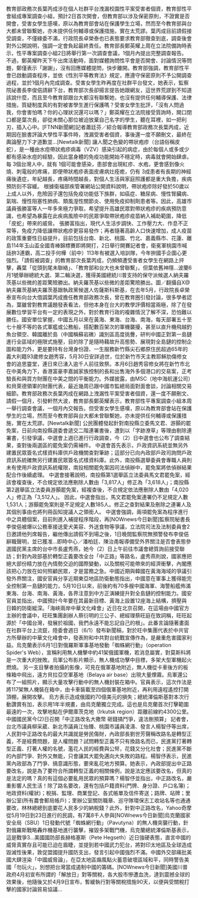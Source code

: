 教育部政務次長葉丙成涉在個人社群平台洩漏校園性平案受害者個資，教育部性平會組成專案調查小組，預計2日首次開會，但教育部以涉及保密原則，不證實是否開會，受害女學生感嘆，原以為教育部會站在保護學生立場，然而至今教育部與台大都未曾聯繫她，亦未提供任何輔導或保護措施，實在太荒謬。葉丙成目前請假接受調查，不僅綠委不滿，行政院長卓榮泰也已表態要求教育部徹查到底，調查後會對外公開說明，強調一定會負起最終責任。教育部長鄭英耀上周在立法院備詢時表示，性平專案調查小組2日將舉行第一次調查會議，1個月內提出完整調查報告。不過，鄭英耀昨天下午出席活動時，面對媒體詢問性平會是否開會、討論情況等問題，鄭僅表示「謝謝」，沒有回應媒體提問，快步離開。教育部強調，教育部性平會已啟動調查程序，並依《性別平等教育法》規定，應遵守保密原則不予公開調查過程，並於1個月內完成調查。受害女學生昨再度在社群平台發文，她表示，監察院祕書長李俊俋請辭下台，教育部次長卻揚言提告她跟網友，這世界荒謬到不知道該說什麼，而且至今教育部跟台大都沒有聯繫她，也沒有提供任何輔導保護、法律措施，質疑制度真的有對被害學生進行保護嗎？受害女學生批評，「沒有人問過我，你會害怕嗎？你的心理狀況還可以嗎？」鄭英耀在立法院接受質詢時，開口閉口都是葉次長，卻從未關心那位被迫放棄自己名字的學生，聽在耳裡，如一把利刃，插入心中。[FTNN新聞網]記者蕭廷芬／綜合報導教育部政務次長葉丙成，近期因在臉書評論大學性平事件時，洩漏受害者個資，事後還一度不願刪文，最終在輿論壓力下才道歉並...[Newtalk新聞] 讓人聞之色變的帶狀疱疹（台語俗稱皮蛇），是一種由水痘帶狀疱疹病毒（VZV）感染引起的病症，由於每個人或多或少都有感染水痘的經驗，因此當身體的免疫功能開始不穩定時，病毒就會開始肆虐。每 3個台灣人中，就有 1個可能會感染，患部會出現紅疹、水疱，更會感到像火燒、刺電般的疼痛，即便帶狀疱疹表面皮膚病灶痊癒，仍有 3成患者有長期的神經痛後遺症，年紀越長，疼痛時間越長，對個人生活與家庭照護都是重大負擔，疾病預防刻不容緩。 根據衛福部疾管署網站公開資料說明，帶狀疱疹除好發於50歲以上成人以外，危險因子還包括免疫功能低下族群，如癌症、糖尿病、慢性腎臟病、氣喘、慢性阻塞性肺病、類風溼性關節炎、使用免疫抑制劑患者等。因此，高雄市議員張勝富等人一年多來極力爭取，希望提升高雄民眾對帶狀疱疹的疾病預防意識，也希望為暴露在此疾病風險中的民眾爭取帶狀疱疹疫苗納入補助範圍，降低「皮蛇」帶來的威脅。 張勝富指出，現代人生活步調快、工作壓力大、作息不正常等，免疫力降低讓帶狀疱疹更容易發作；再者隨著高齡人口快速增加，成人疫苗的政策重要性日益提升，目前包括台南、新北、桃園、竹北、嘉義縣市、花蓮、離島114年玉山盃全國青棒錦標賽即將開打，2日舉行開賽記者會，衛冕軍桃園市喊話拚3連霸，高二投手何樺（前中）113年有被選入培訓隊，今年拚國手企圖心更強烈。「請假被調查」的教育部次長葉丙成，仍頻頻遭受害者女學生在網路上抨擊，轟葉「從頭到尾未聯絡」、「教育部和台大也未曾聯繫」，但葉依舊神隱...波蘭6月1號舉辦總統大選、第二輪決選，獲得美國總統川普支持的保守派候選人納夫羅茨基以些微的差距驚險勝出。納夫羅茨基以些微的差距驚險勝出。圖／翻攝自X@納夫羅茨基納夫羅茨基跟執政黨候選人佐薩斯科斯基，在去年5月，行政院長卓榮泰宣布向台大借調葉丙成擔任教育部政務次長，曾在教育圈引發討論，很多學者認為，葉雖曾對教育議題發表看法，但他本身在台大的教學評價相當兩極，除了在發展數位學習平台有一定的表現之外，對於教育行政的複雜情況了解不深，恐怕難以勝任。國安單位掌握，中國五月以來在黃海、東海、台海、南海，每天部署五十至七十艘不等的各式軍艦或公務船，搭配數百架次的軍機襲擾，甚至以直升機飛越釣魚台領空、韓國離於島（中國稱蘇岩礁）識別區高度挑釁，研判中國正對第一島鏈進行全區域的極限式施壓，目的除了是隨時藉故升高態勢、展現對全島鏈的控制企圖和能力外，更是要持有台灣身份證、一生服務新竹縣尖石鄉原住民超過65年的義大利籍93歲修女趙秀容，5月30日安詳過世，位於新竹市天主教耶穌肋傷修女會的追思靈堂，連日來已湧入逾千人前往致祭。本月6日趙秀容修女將在新竹市北在中美角力下，香港富豪李嘉誠家族控制的長和出售海外多個港口的交易案，正考驗長和與買方財團在中美之間的平衡能力。外媒披露，由MSC（地中海航運公司）和貝萊德領軍的財團代表，最近幾周已跟中國市監總局面對面會談，討論相關交易細節。教育部政務次長葉丙成在網路上洩漏性平案受害者個資，還一度不願刪文、請假一個月，引發軒然大波，教育部長鄭英耀表示，教育部性平專案調查小組本周一舉行調查會議，一個月內交報告。但受害女學生感嘆，原以為教育部會站在保護學生的立場，然而至今教育部與台大都未曾聯繫她，亦未提供任何輔導或保護措施，實在太荒謬。[Newtalk新聞] 公民團體發起針對南投縣立委馬文君、游顥的罷免案，日前向南投縣選委會遞交二階連署書後，遭到以「字跡潦草」等理由剔除連署書，引發爭議，中選會上週已進行行政調查，今（2）日中選會也公布了調查結果，查對後兩選區的罷免案仍需補件。 中選會首先表示，戶政資訊系統並無另外建置民眾簽名式樣資料庫供戶政機關查對筆跡；這部分已向內政部戶政司詢問戶政資訊系統確無另行建置民眾簽名式樣資料庫。此外，南投縣選舉委員會專職人員則未有使用戶政資訊系統權限，南投相關罷免案因司法偵辦中，罷免案將依偵辦結果配合作後續處理。 中選會接著說明，南投縣第1選舉區立法委員馬文君罷免案，經該會複查後，不合規定依法應刪除人數由「3,817人」修正為「3,618人」；南投縣第2選舉區立法委員游顥罷免案，經複查後，不合規定依法應刪除人數由「4,020人」修正為「3,512人」。 因此，中選會指出，馬文君罷免案連署仍不足規定人數1,531人；游顥罷免案則是不足規定人數185人。修正之查對結果及刪除之連署人及其個別事由也將列冊函知提議人之領銜人。 中選會強調，兩項罷免案為程序進行中之具體個案，目前則進入補提程序階段，再[NOWnews今日新聞]監察院秘書長李俊俋被爆以公務車接送愛犬美容、外送食物等爭議，立法院司法及法制委員會2日邀請他列席報告，繼他傳出請假不到場之後，1日晚間監察院無預警發布李俊俋辭職聲明，並已獲准...即時中心／潘柏廷、陳治甬報導備受外界關注是否會表態參選國民黨主席的台中市長盧秀燕，她今（2）日上午前往市議會總質詢前接受聯訪；針對內政部基於轉型正義要改全台「中正路」等路名，盧秀燕則說，國家應把絕大部份精力放在內情勢交迫的國際變動，以及關稅可能帶來的經濟衝擊，內閣應該把心力放在如何照顧民眾，才是當務之急。中國近期與韓國在黃海海域的爭議引發外界關注，國安官員分享近期東亞地區防衛動態指出，中國意在軍事上獲得能完全控制第一島鏈的能力，5月10日以來，前後約有70多艘中國海軍、海警船艦佈滿東海、台海、南海、黃海，各界注意到中方正演練提升對全島鏈的控制能力。國安官員並指出，中國預計今年要在其最新目標、黃海上設置12座海上結構，擠壓與日韓的防衛縱深。「海峽兩岸中華文化峰會」近日在北京召開，在這場由中國官方主辦的會議中，旺旺集團創辦人蔡衍明的三公子、總經理蔡旺庭在致詞稱，旺旺起源於「中國台灣，發展於祖國，我們永遠不能忘記自己的根」。此番言論隨著畫面在社群平台上流竄，陸委會週日（6/1）發布新聞稿，對於旺中集團代表於中共官方所舉辦的中華文化峰會中，發表附和中共對台統戰宣傳作為，是嚴重危害國家利益。烏克蘭表示6月1日對俄羅斯軍事基地發動「蜘蛛網行動」（operation Spider's Web），宣稱利用無人機擊中約41架俄國軍機，若消息屬實，對莫斯科將是一次重大的挫敗。烏軍公布影片顯示，無人機成功擊中目標，多架大型軍機起火燃燒。  另一支目擊者拍攝的影像，可見在俄軍基地附近，無人機從卡車後方的板條箱中飛出，遠方貝拉亞空軍基地（Belaya air base）出現大量煙霧。烏軍還公布了一組照片，顯示大量攻擊行動中的無人機封裝在箱中。官員表示，這次作法是將117架無人機裝在箱中，由卡車裝載至四個俄軍基地附近，再利用遠程遙控打開頂棚，展開攻擊。  烏方表示造成俄國約70億美元的損失；總統澤倫斯基對本次行動讚賞有加，表示用1年半規畫，由烏克蘭獨立完成。這也是烏克蘭首次打擊範圍最遠的一次，攻擊地點在伊爾庫茨克地（Irkutsk region）距離前線約4300公里。中國國民黨今(2)日召開「中正路改名大撒幣 砸錢搞鬥爭，違法刪預算」 記者會，台北市議員柳采葳、新北市議員江怡臻、桃園市議員凌濤、發言人楊智伃等出席，人民對中正路改名的最大共識就是勞民傷財，內政部長劉世芳聲稱改路名是轉型正義，不是經費問題，是人權問題？試問轉型正義不只有換路名而已，民進黨打著轉型正義、打著人權的名號，濫花人民的經費與公帑，花錢又分化社會；民進黨不斷的內部鬥爭、對外又無能，只會讓其大罷免邁向大失敗的路程。楊智伃表示，民進黨內政部為了鬥爭、搞意識形態，要來亂花地方預算。她表示，內政部提出中正路要改名，說是為了要符合所謂轉型正義的相關條例，說是法定應該要改名，但真的是法定的嗎？真的有這個必要亂用民眾的預算嗎？楊智伃並指出，中正路改名，嚴重影響人民生活！除了路名要改，還有包括戶籍資料(門牌、身分證、戶口名簿)；地政資料(權狀)；稅捐、監理、商業登記、各式帳單及信件寄送；路牌、站牌；里辦公室(所有農會郵局帳戶)；里辦公室關防職章、巡守隊環保志工收站名等也通通要改，林林總總到底要花人民多少的納稅錢？此外，針對中正路改名，Yahoo奇摩從5月19日到23日進行的民調，有7萬8千人參與[NOWnews今日新聞]烏克蘭國家安全局（SBU）1日發動代號「蜘蛛網行動」（Pavutyna）的無人機突襲行動，針對俄羅斯戰略轟炸機基地進行襲擊，摧毀多架戰鬥機，烏克蘭總統澤倫斯基表示，這是戰爭3...美國國防部長赫格塞斯（Pete Hegseth）近日強硬表態，直言中國的威脅真實存且可能已迫在眉睫，並提到若中國武力犯台，將對印太地區及全球造成毀滅性後果，敦促盟國提升國防支出，發言引起中國強烈不滿。中國外交部痛批美國大肆渲染「中國威脅論」，在亞太地區煽風點火蓄意破壞區域和平，同時警告美國「勿玩火」，別想把台灣當成遏制中國的籌碼。[NOWnews今日新聞]美國川普政府4月初宣布所謂的「解放日」對等關稅，各大股市慘遭血洗，達到震撼全球的效果後，他隨後又於4月9日宣布，暫緩執行對等關稅措施90天，以便與受關稅打擊的國家討論貿易協議...